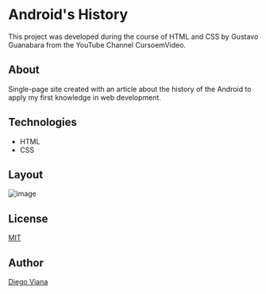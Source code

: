 # Android's History

This project was developed during the course of HTML and CSS by Gustavo Guanabara from the YouTube Channel CursoemVideo.

## About

Single-page site created with an article about the history of the Android to apply my first knowledge in web development.

## Technologies

- HTML
- CSS

## Layout

![image](https://user-images.githubusercontent.com/92064022/167314205-b1ce8cf1-80f4-406a-b475-6787fe6e0295.png)

## License

[MIT](https://github.com/diegovianaf/cev-android-project/blob/main/LICENSE)

## Author

[Diego Viana](https://github.com/diegovianaf)

